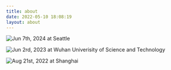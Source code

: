 ```yaml
---
title: about
date: 2022-05-10 18:08:19
layout: about
---
```

![Jun 7th, 2024 at Seattle](https://cdn.dianhsu.com/img/2024-06-29-11-09-52.jpg)

![Jun 2rd, 2023 at Wuhan Univerisity of Science and Technology](https://cdn.dianhsu.com/img/2023-10-13-23-08-21.JPG)

![Aug 21st, 2022 at Shanghai](https://cdn.dianhsu.com/img/2022-08-30-20-26-01.jpg)

